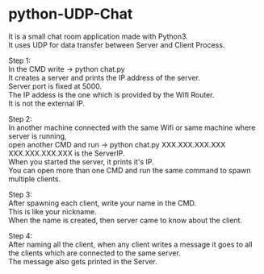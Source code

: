 # python-UDP-Chat
It is a small chat room application made with Python3.  
It uses UDP for data transfer between Server and Client Process.  
  
  
  
Step 1:  
In the CMD write -> python chat.py  
It creates a server and prints the IP address of the server.  
Server port is fixed at 5000.  
The IP addess is the one which is provided by the Wifi Router.  
It is not the external IP.  


Step 2:  
In another machine connected with the same Wifi or same machine where server is running,  
open another CMD and run -> python chat.py XXX.XXX.XXX.XXX  
XXX.XXX.XXX.XXX is the ServerIP.  
When you started the server, it prints it's IP.  
You can open more than one CMD and run the same command to spawn multiple clients.  
  
  
  
Step 3:  
After spawning each client, write your name in the CMD.  
This is like your nickname.  
When the name is created, then server came to know about the client.  
  
  
  
Step 4:  
After naming all the client, when any client writes a message it goes to all the clients which are connected to the same server.  
The message also gets printed in the Server.  
